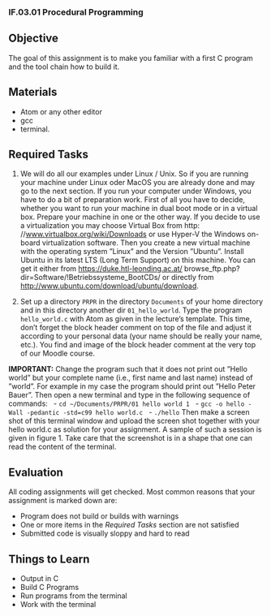 ### IF.03.01 Procedural Programming

## Objective
The goal of this assignment is to make you familiar with a first C program and the tool chain how to build it.

## Materials

- Atom or any other editor
- gcc
- terminal.

## Required Tasks
1. We will do all our examples under Linux / Unix. So if you are running your machine under Linux oder MacOS you are already done and may go to the next section.
If you run your computer under Windows, you have to do a bit of preparation work. First of all you have to decide, whether you want to run your machine in dual boot mode or in a virtual box. Prepare your machine in one or the other way. If you decide to use a virtualization you may choose Virtual Box from http: //www.virtualbox.org/wiki/Downloads or use Hyper-V the Windows on-board virtualization software.
Then you create a new virtual machine with the operating system ”Linux” and the Version ”Ubuntu”. Install Ubuntu in its latest LTS (Long Term Support) on this machine. You can get it either from https://duke.htl-leonding.ac.at/ browse_ftp.php?dir=Software/!Betriebssysteme_BootCDs/ or directly from http://www.ubuntu.com/download/ubuntu/download.

2. Set up a directory `PRPR` in the directory `Documents` of your home directory and in this directory another dir `01_hello_world`. Type the program `hello_world.c` with Atom as given in the lecture’s template. This time, don’t forget the block header comment on top of the file and adjust it according to your personal data (your name should be really your name, etc.). You find and image of the block header comment at the very top of our Moodle course.

**IMPORTANT:** Change the program such that it does not print out ”Hello world” but your complete name (i.e., first name and last name) instead of ”world”. For example in my case the program should print out ”Hello Peter Bauer”.
Then open a new terminal and type in the following sequence of commands:
   - `cd ∼/Documents/PRPR/01 hello world 1`
   - `gcc -o hello -Wall -pedantic -std=c99 hello world.c`
   - `./hello`
Then make a screen shot of this terminal window and upload the screen shot together with your hello world.c as solution for your assignment. A sample of such a session is given in figure 1. Take care that the screenshot is in a shape that one can read the content of the terminal.

## Evaluation
All coding assignments will get checked. Most common reasons that your assignment is marked down are:

- Program does not build or builds with warnings
- One or more items in the *Required Tasks* section are not satisfied
- Submitted code is visually sloppy and hard to read

## Things to Learn
- Output in C
- Build C Programs
- Run programs from the terminal
- Work with the terminal

